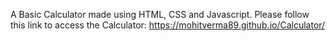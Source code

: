 A Basic Calculator made using HTML, CSS and Javascript.
Please follow this link to access the Calculator: https://mohitverma89.github.io/Calculator/
